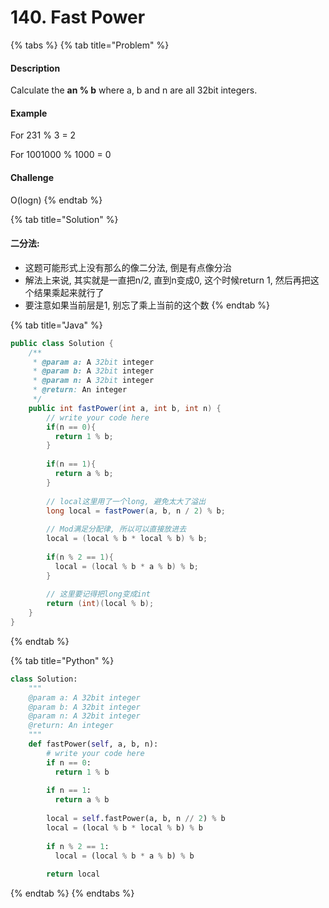 # 140. Fast Power

{% tabs %}
{% tab title="Problem" %}
#### Description

Calculate the **an % b** where a, b and n are all 32bit integers.

#### Example

For 231 % 3 = 2

For 1001000 % 1000 = 0

#### Challenge

O\(logn\)
{% endtab %}

{% tab title="Solution" %}
#### 二分法:

* 这题可能形式上没有那么的像二分法, 倒是有点像分治
* 解法上来说, 其实就是一直把n/2, 直到n变成0, 这个时候return 1, 然后再把这个结果乘起来就行了
* 要注意如果当前层是1, 别忘了乘上当前的这个数
{% endtab %}

{% tab title="Java" %}
```java
public class Solution {
    /**
     * @param a: A 32bit integer
     * @param b: A 32bit integer
     * @param n: A 32bit integer
     * @return: An integer
     */
    public int fastPower(int a, int b, int n) {
        // write your code here
        if(n == 0){
          return 1 % b;
        }
        
        if(n == 1){
          return a % b;
        }
        
        // local这里用了一个long, 避免太大了溢出
        long local = fastPower(a, b, n / 2) % b;
        
        // Mod满足分配律, 所以可以直接放进去
        local = (local % b * local % b) % b;
        
        if(n % 2 == 1){
          local = (local % b * a % b) % b;
        }
        
        // 这里要记得把long变成int
        return (int)(local % b);
    }
}
```
{% endtab %}

{% tab title="Python" %}
```python
class Solution:
    """
    @param a: A 32bit integer
    @param b: A 32bit integer
    @param n: A 32bit integer
    @return: An integer
    """
    def fastPower(self, a, b, n):
        # write your code here
        if n == 0:
          return 1 % b
        
        if n == 1:
          return a % b
        
        local = self.fastPower(a, b, n // 2) % b
        local = (local % b * local % b) % b
        
        if n % 2 == 1:
          local = (local % b * a % b) % b
          
        return local
```
{% endtab %}
{% endtabs %}

